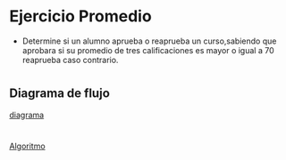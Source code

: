 # Ejercicio Promedio
* Determine si un alumno aprueba o reaprueba un curso,sabiendo que aprobara si su promedio de tres calificaciones es mayor o igual a 70 reaprueba caso contrario.
#
## Diagrama de flujo
[diagrama](../../../../../training/Java_tutoriales/img/)
#
[Algoritmo]()
